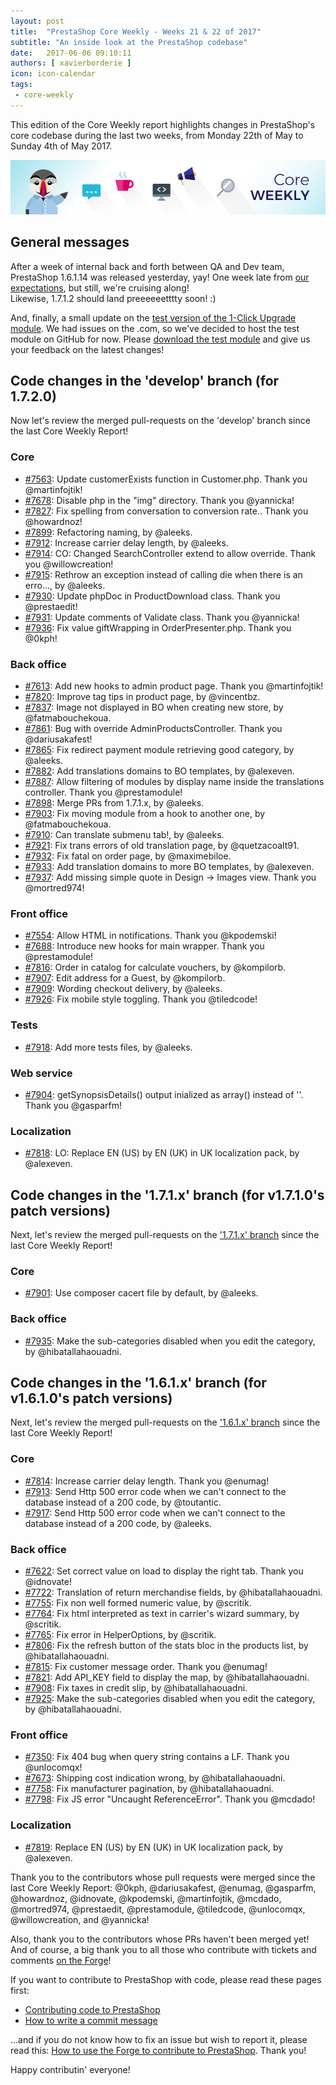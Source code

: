 ```yaml
---
layout: post
title:  "PrestaShop Core Weekly - Weeks 21 & 22 of 2017"
subtitle: "An inside look at the PrestaShop codebase"
date:   2017-06-06 09:10:11
authors: [ xavierborderie ]
icon: icon-calendar
tags:
 - core-weekly
---
```


This edition of the Core Weekly report highlights changes in PrestaShop's core codebase during the last two weeks, from Monday 22th of May to Sunday 4th of May 2017.

![Core Weekly banner](/assets/images/2017/04/core_weekly_banner.jpg)


## General messages

After a week of internal back and forth between QA and Dev team, PrestaShop 1.6.1.14 was released yesterday, yay! One week late from [our expectations](http://build.prestashop.com/howtos/misc/2017-release-schedule/), but still, we're cruising along!<br/>
Likewise, 1.7.1.2 should land preeeeeetttty soon! :)<br/>

And, finally, a small update on the [test version of the 1-Click Upgrade module](http://build.prestashop.com/news/updated-1-click-upgrade-module/). We had issues on the .com, so we've decided to host the test module on GitHub for now. Please [download the test module](https://github.com/PrestaShop/autoupgrade/releases/download/16-to-17-beta-1/autoupgrade.zip) and give us your feedback on the latest changes!


## Code changes in the 'develop' branch (for 1.7.2.0)

Now let's review the merged pull-requests on the 'develop' branch since the last Core Weekly Report!

### Core

* [#7563](https://github.com/PrestaShop/PrestaShop/pull/7563): Update customerExists function in Customer.php. Thank you @martinfojtik!
* [#7678](https://github.com/PrestaShop/PrestaShop/pull/7678): Disable php in the "img" directory. Thank you @yannicka!
* [#7827](https://github.com/PrestaShop/PrestaShop/pull/7827): Fix spelling from conversation to conversion rate.. Thank you @howardnoz!
* [#7899](https://github.com/PrestaShop/PrestaShop/pull/7899): Refactoring naming, by @aleeks.
* [#7912](https://github.com/PrestaShop/PrestaShop/pull/7912): Increase carrier delay length, by @aleeks.
* [#7914](https://github.com/PrestaShop/PrestaShop/pull/7914): CO: Changed SearchController extend to allow override. Thank you @willowcreation!
* [#7915](https://github.com/PrestaShop/PrestaShop/pull/7915): Rethrow an exception instead of calling die when there is an erro…, by @aleeks.
* [#7930](https://github.com/PrestaShop/PrestaShop/pull/7930): Update phpDoc in ProductDownload class. Thank you @prestaedit!
* [#7931](https://github.com/PrestaShop/PrestaShop/pull/7931): Update comments of Validate class. Thank you @yannicka!
* [#7936](https://github.com/PrestaShop/PrestaShop/pull/7936): Fix value giftWrapping in OrderPresenter.php. Thank you @0kph!


### Back office

* [#7613](https://github.com/PrestaShop/PrestaShop/pull/7613): Add new hooks to admin product page. Thank you @martinfojtik!
* [#7820](https://github.com/PrestaShop/PrestaShop/pull/7820): Improve tag tips in product page, by @vincentbz.
* [#7837](https://github.com/PrestaShop/PrestaShop/pull/7837): Image not displayed in BO when creating new store, by @fatmabouchekoua.
* [#7861](https://github.com/PrestaShop/PrestaShop/pull/7861): Bug with override AdminProductsController. Thank you @dariusakafest!
* [#7865](https://github.com/PrestaShop/PrestaShop/pull/7865): Fix redirect payment module retrieving good category, by @aleeks.
* [#7882](https://github.com/PrestaShop/PrestaShop/pull/7882): Add translations domains to BO templates, by @alexeven.
* [#7887](https://github.com/PrestaShop/PrestaShop/pull/7887): Allow filtering of modules by display name inside the translations controller. Thank you @prestamodule!
* [#7898](https://github.com/PrestaShop/PrestaShop/pull/7898): Merge PRs from 1.7.1.x, by @aleeks.
* [#7903](https://github.com/PrestaShop/PrestaShop/pull/7903): Fix moving module from a hook to another one, by @fatmabouchekoua.
* [#7910](https://github.com/PrestaShop/PrestaShop/pull/7910): Can translate submenu tab!, by @aleeks.
* [#7921](https://github.com/PrestaShop/PrestaShop/pull/7921): Fix trans errors of old translation page, by @quetzacoalt91.
* [#7932](https://github.com/PrestaShop/PrestaShop/pull/7932): Fix fatal on order page, by @maximebiloe.
* [#7933](https://github.com/PrestaShop/PrestaShop/pull/7933): Add translation domains to more BO templates, by @alexeven.
* [#7937](https://github.com/PrestaShop/PrestaShop/pull/7937): Add missing simple quote in Design -> Images view. Thank you @mortred974!


### Front office

* [#7554](https://github.com/PrestaShop/PrestaShop/pull/7554): Allow HTML in notifications. Thank you @kpodemski!
* [#7688](https://github.com/PrestaShop/PrestaShop/pull/7688): Introduce new hooks for main wrapper. Thank you @prestamodule!
* [#7816](https://github.com/PrestaShop/PrestaShop/pull/7816): Order in catalog for calculate vouchers, by @kompilorb.
* [#7907](https://github.com/PrestaShop/PrestaShop/pull/7907): Edit address for a Guest, by @kompilorb.
* [#7909](https://github.com/PrestaShop/PrestaShop/pull/7909): Wording checkout delivery, by @aleeks.
* [#7926](https://github.com/PrestaShop/PrestaShop/pull/7926): Fix mobile style toggling. Thank you @tiledcode!


### Tests

* [#7918](https://github.com/PrestaShop/PrestaShop/pull/7918): Add more tests files, by @aleeks.


### Web service

* [#7904](https://github.com/PrestaShop/PrestaShop/pull/7904): getSynopsisDetails() output inialized as array() instead of ''. Thank you @gasparfm!


### Localization

* [#7818](https://github.com/PrestaShop/PrestaShop/pull/7818): LO: Replace EN (US) by EN (UK) in UK localization pack, by @alexeven.



## Code changes in the '1.7.1.x' branch (for v1.7.1.0's patch versions) 

Next, let's review the merged pull-requests on the ['1.7.1.x' branch](https://github.com/PrestaShop/PrestaShop/tree/1.7.1.x) since the last Core Weekly Report!

### Core

* [#7901](https://github.com/PrestaShop/PrestaShop/pull/7901): Use composer cacert file by default, by @aleeks.


### Back office

* [#7935](https://github.com/PrestaShop/PrestaShop/pull/7935): Make the sub-categories disabled when you edit the category, by @hibatallahaouadni.


## Code changes in the '1.6.1.x' branch (for v1.6.1.0's patch versions) 

Next, let's review the merged pull-requests on the ['1.6.1.x' branch](https://github.com/PrestaShop/PrestaShop/tree/1.6.1.x) since the last Core Weekly Report!

### Core

* [#7814](https://github.com/PrestaShop/PrestaShop/pull/7814): Increase carrier delay length. Thank you @enumag!
* [#7913](https://github.com/PrestaShop/PrestaShop/pull/7913): Send Http 500 error code when we can't connect to the database instead of a 200 code, by @toutantic.
* [#7917](https://github.com/PrestaShop/PrestaShop/pull/7917): Send Http 500 error code when we can't connect to the database instead of a 200 code, by @aleeks.


### Back office

* [#7622](https://github.com/PrestaShop/PrestaShop/pull/7622): Set correct value on load to display the right tab. Thank you @idnovate!
* [#7722](https://github.com/PrestaShop/PrestaShop/pull/7722): Translation of return merchandise fields, by @hibatallahaouadni.
* [#7755](https://github.com/PrestaShop/PrestaShop/pull/7755): Fix non well formed numeric value, by @scritik.
* [#7764](https://github.com/PrestaShop/PrestaShop/pull/7764): Fix html interpreted as text in carrier's wizard summary, by @scritik.
* [#7765](https://github.com/PrestaShop/PrestaShop/pull/7765): Fix error in HelperOptions, by @scritik.
* [#7806](https://github.com/PrestaShop/PrestaShop/pull/7806): Fix the refresh button of the stats bloc in the products list, by @hibatallahaouadni.
* [#7815](https://github.com/PrestaShop/PrestaShop/pull/7815): Fix customer message order. Thank you @enumag!
* [#7821](https://github.com/PrestaShop/PrestaShop/pull/7821): Add API_KEY field to display the map, by @hibatallahaouadni.
* [#7908](https://github.com/PrestaShop/PrestaShop/pull/7908): Fix taxes in credit slip, by @hibatallahaouadni.
* [#7925](https://github.com/PrestaShop/PrestaShop/pull/7925): Make the sub-categories disabled when you edit the category, by @hibatallahaouadni.


### Front office

* [#7350](https://github.com/PrestaShop/PrestaShop/pull/7350): Fix 404 bug when query string contains a LF. Thank you @unlocomqx!
* [#7673](https://github.com/PrestaShop/PrestaShop/pull/7673): Shipping cost indication wrong, by @hibatallahaouadni.
* [#7758](https://github.com/PrestaShop/PrestaShop/pull/7758): Fix manufacturer pagination, by @hibatallahaouadni.
* [#7798](https://github.com/PrestaShop/PrestaShop/pull/7798): Fix JS error "Uncaught ReferenceError". Thank you @mcdado!


### Localization

* [#7819](https://github.com/PrestaShop/PrestaShop/pull/7819): Replace EN (US) by EN (UK) in UK localization pack, by @alexeven.


Thank you to the contributors whose pull requests were merged since the last Core Weekly Report: @0kph, @dariusakafest, @enumag, @gasparfm, @howardnoz, @idnovate, @kpodemski, @martinfojtik, @mcdado, @mortred974, @prestaedit, @prestamodule, @tiledcode, @unlocomqx, @willowcreation, and @yannicka!

Also, thank you to the contributors whose PRs haven't been merged yet! And of course, a big thank you to all those who contribute with tickets and comments [on the Forge](http://forge.prestashop.com/)!

If you want to contribute to PrestaShop with code, please read these pages first:

 * [Contributing code to PrestaShop](http://doc.prestashop.com/display/PS16/Contributing+code+to+PrestaShop)
 * [How to write a commit message](http://doc.prestashop.com/display/PS16/How+to+write+a+commit+message)

...and if you do not know how to fix an issue but wish to report it, please read this: [How to use the Forge to contribute to PrestaShop](http://doc.prestashop.com/display/PS16/How+to+use+the+Forge+to+contribute+to+PrestaShop). Thank you!

Happy contributin' everyone!
